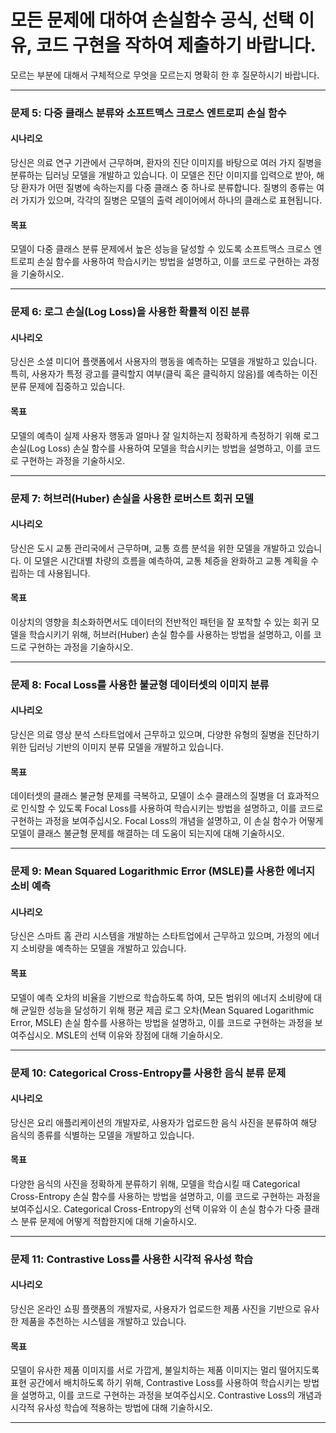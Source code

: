 


# 모든 문제에 대하여 손실함수 공식, 선택 이유, 코드 구현을 작하여 제출하기 바랍니다. 

모르는 부분에 대해서 구체적으로 무엇을 모르는지 명확히 한 후 질문하시기 바랍니다. 


---

### 문제 5: 다중 클래스 분류와 소프트맥스 크로스 엔트로피 손실 함수

#### 시나리오
당신은 의료 연구 기관에서 근무하며, 환자의 진단 이미지를 바탕으로 여러 가지 질병을 분류하는 딥러닝 모델을 개발하고 있습니다. 이 모델은 진단 이미지를 입력으로 받아, 해당 환자가 어떤 질병에 속하는지를 다중 클래스 중 하나로 분류합니다. 질병의 종류는 여러 가지가 있으며, 각각의 질병은 모델의 출력 레이어에서 하나의 클래스로 표현됩니다.

#### 목표
모델이 다중 클래스 분류 문제에서 높은 성능을 달성할 수 있도록 소프트맥스 크로스 엔트로피 손실 함수를 사용하여 학습시키는 방법을 설명하고, 이를 코드로 구현하는 과정을 기술하시오.

---

### 문제 6: 로그 손실(Log Loss)을 사용한 확률적 이진 분류

#### 시나리오
당신은 소셜 미디어 플랫폼에서 사용자의 행동을 예측하는 모델을 개발하고 있습니다. 특히, 사용자가 특정 광고를 클릭할지 여부(클릭 혹은 클릭하지 않음)를 예측하는 이진 분류 문제에 집중하고 있습니다.

#### 목표
모델의 예측이 실제 사용자 행동과 얼마나 잘 일치하는지 정확하게 측정하기 위해 로그 손실(Log Loss) 손실 함수를 사용하여 모델을 학습시키는 방법을 설명하고, 이를 코드로 구현하는 과정을 기술하시오.

---

### 문제 7: 허브러(Huber) 손실을 사용한 로버스트 회귀 모델

#### 시나리오
당신은 도시 교통 관리국에서 근무하며, 교통 흐름 분석을 위한 모델을 개발하고 있습니다. 이 모델은 시간대별 차량의 흐름을 예측하여, 교통 체증을 완화하고 교통 계획을 수립하는 데 사용됩니다.

#### 목표
이상치의 영향을 최소화하면서도 데이터의 전반적인 패턴을 잘 포착할 수 있는 회귀 모델을 학습시키기 위해, 허브러(Huber) 손실 함수를 사용하는 방법을 설명하고, 이를 코드로 구현하는 과정을 기술하시오.

---

### 문제 8: Focal Loss를 사용한 불균형 데이터셋의 이미지 분류

#### 시나리오

당신은 의료 영상 분석 스타트업에서 근무하고 있으며, 다양한 유형의 질병을 진단하기 위한 딥러닝 기반의 이미지 분류 모델을 개발하고 있습니다.

#### 목표

데이터셋의 클래스 불균형 문제를 극복하고, 모델이 소수 클래스의 질병을 더 효과적으로 인식할 수 있도록 Focal Loss를 사용하여 학습시키는 방법을 설명하고, 이를 코드로 구현하는 과정을 보여주십시오. Focal Loss의 개념을 설명하고, 이 손실 함수가 어떻게 모델이 클래스 불균형 문제를 해결하는 데 도움이 되는지에 대해 기술하시오.

---

### 문제 9: Mean Squared Logarithmic Error (MSLE)를 사용한 에너지 소비 예측

#### 시나리오
당신은 스마트 홈 관리 시스템을 개발하는 스타트업에서 근무하고 있으며, 가정의 에너지 소비량을 예측하는 모델을 개발하고 있습니다.

#### 목표
모델이 예측 오차의 비율을 기반으로 학습하도록 하여, 모든 범위의 에너지 소비량에 대해 균일한 성능을 달성하기 위해 평균 제곱 로그 오차(Mean Squared Logarithmic Error, MSLE) 손실 함수를 사용하는 방법을 설명하고, 이를 코드로 구현하는 과정을 보여주십시오. MSLE의 선택 이유와 장점에 대해 기술하시오.

---

### 문제 10: Categorical Cross-Entropy를 사용한 음식 분류 문제

#### 시나리오
당신은 요리 애플리케이션의 개발자로, 사용자가 업로드한 음식 사진을 분류하여 해당 음식의 종류를 식별하는 모델을 개발하고 있습니다.

#### 목표
다양한 음식의 사진을 정확하게 분류하기 위해, 모델을 학습시킬 때 Categorical Cross-Entropy 손실 함수를 사용하는 방법을 설명하고, 이를 코드로 구현하는 과정을 보여주십시오. Categorical Cross-Entropy의 선택 이유와 이 손실 함수가 다중 클래스 분류 문제에 어떻게 적합한지에 대해 기술하시오.

---

### 문제 11: Contrastive Loss를 사용한 시각적 유사성 학습

#### 시나리오
당신은 온라인 쇼핑 플랫폼의 개발자로, 사용자가 업로드한 제품 사진을 기반으로 유사한 제품을 추천하는 시스템을 개발하고 있습니다.

#### 목표
모델이 유사한 제품 이미지를 서로 가깝게, 불일치하는 제품 이미지는 멀리 떨어지도록 표현 공간에서 배치하도록 하기 위해, Contrastive Loss를 사용하여 학습시키는 방법을 설명하고, 이를 코드로 구현하는 과정을 보여주십시오. Contrastive Loss의 개념과 시각적 유사성 학습에 적용하는 방법에 대해 기술하시오.

---
